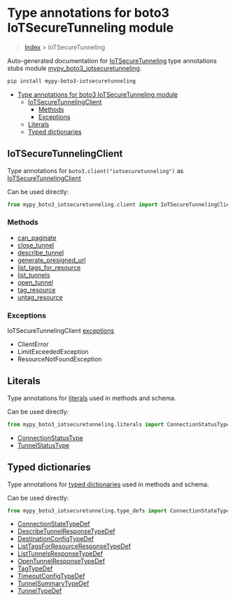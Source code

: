 # Type annotations for boto3 IoTSecureTunneling module

> [Index](..) > IoTSecureTunneling

Auto-generated documentation for
[IoTSecureTunneling](https://boto3.amazonaws.com/v1/documentation/api/1.17.78/reference/services/iotsecuretunneling.html#IoTSecureTunneling)
type annotations stubs module
[mypy_boto3_iotsecuretunneling](https://pypi.org/project/mypy-boto3-iotsecuretunneling/).

```bash
pip install mypy-boto3-iotsecuretunneling
```

- [Type annotations for boto3 IoTSecureTunneling module](#type-annotations-for-boto3-iotsecuretunneling-module)
  - [IoTSecureTunnelingClient](#iotsecuretunnelingclient)
    - [Methods](#methods)
    - [Exceptions](#exceptions)
  - [Literals](#literals)
  - [Typed dictionaries](#typed-dictionaries)

## IoTSecureTunnelingClient

Type annotations for `boto3.client("iotsecuretunneling")` as
[IoTSecureTunnelingClient](./client.md)

Can be used directly:

```python
from mypy_boto3_iotsecuretunneling.client import IoTSecureTunnelingClient
```

### Methods

- [can_paginate](./client.md#can_paginate)
- [close_tunnel](./client.md#close_tunnel)
- [describe_tunnel](./client.md#describe_tunnel)
- [generate_presigned_url](./client.md#generate_presigned_url)
- [list_tags_for_resource](./client.md#list_tags_for_resource)
- [list_tunnels](./client.md#list_tunnels)
- [open_tunnel](./client.md#open_tunnel)
- [tag_resource](./client.md#tag_resource)
- [untag_resource](./client.md#untag_resource)

### Exceptions

IoTSecureTunnelingClient [exceptions](./client.md#exceptions)

- ClientError
- LimitExceededException
- ResourceNotFoundException

## Literals

Type annotations for [literals](./literals.md) used in methods and schema.

Can be used directly:

```python
from mypy_boto3_iotsecuretunneling.literals import ConnectionStatusType, ...
```

- [ConnectionStatusType](./literals.md#connectionstatustype)
- [TunnelStatusType](./literals.md#tunnelstatustype)

## Typed dictionaries

Type annotations for [typed dictionaries](./type_defs.md) used in methods and
schema.

Can be used directly:

```python
from mypy_boto3_iotsecuretunneling.type_defs import ConnectionStateTypeDef, ...
```

- [ConnectionStateTypeDef](./type_defs.md#connectionstatetypedef)
- [DescribeTunnelResponseTypeDef](./type_defs.md#describetunnelresponsetypedef)
- [DestinationConfigTypeDef](./type_defs.md#destinationconfigtypedef)
- [ListTagsForResourceResponseTypeDef](./type_defs.md#listtagsforresourceresponsetypedef)
- [ListTunnelsResponseTypeDef](./type_defs.md#listtunnelsresponsetypedef)
- [OpenTunnelResponseTypeDef](./type_defs.md#opentunnelresponsetypedef)
- [TagTypeDef](./type_defs.md#tagtypedef)
- [TimeoutConfigTypeDef](./type_defs.md#timeoutconfigtypedef)
- [TunnelSummaryTypeDef](./type_defs.md#tunnelsummarytypedef)
- [TunnelTypeDef](./type_defs.md#tunneltypedef)
